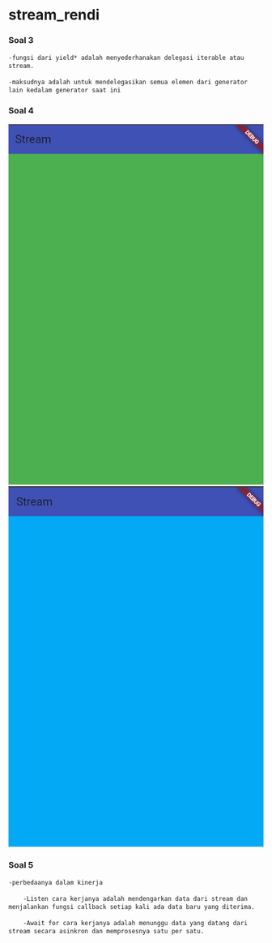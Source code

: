 # stream_rendi

### Soal 3
    -fungsi dari yield* adalah menyederhanakan delegasi iterable atau stream.

    -maksudnya adalah untuk mendelegasikan semua elemen dari generator lain kedalam generator saat ini

### Soal 4
![ss](assets/img/1.png)
![ss](assets/img/2.png)

### Soal 5
    -perbedaanya dalam kinerja
    
        -Listen cara kerjanya adalah mendengarkan data dari stream dan menjalankan fungsi callback setiap kali ada data baru yang diterima.

        -Await for cara kerjanya adalah menunggu data yang datang dari stream secara asinkron dan memprosesnya satu per satu.

